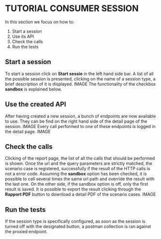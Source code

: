 # TUTORIAL CONSUMER SESSION

In this section we focus on how to:
1. Start a session
2. Use its API
3. Check the calls
4. Run the tests

## Start a session
To start a session click on **Start sessie** in the left hand side bar. 
A list of all the possible session is presented, clicking on the name of a session type, a brief description of it is displayed.
IMAGE
The functionality of the checkbox **sandbox** is explained below.

## Use the created API
After having created a new session, a bunch of endpoints are now available to use. They can be find on the right hand side of the detail page of the session.
IMAGE
Every call performed to one of these endpoints is logged in the detail page.
IMAGE

## Check the calls
Clicking of the report page, the list of all the calls that should be performed is shown. Once the url and the query parameters are strictly matched, the scenario case is registered, successfully if the result of the HTTP calls is not a error code.
Assuming the **sandbox** option has been checked, it is possible to call several times the same url path and override the result with the last one. On the other side, if the sandbox option is off, only the first result is saved.
It is possible to export the result clicking through the **Rapport PDF** button to download a detail PDF of the scenario cases.
IMAGE

## Run the tests
If the session type is specifically configured, as soon as the session is turned off with the designated button, a postman collection is ran against the proxied endpoint.
